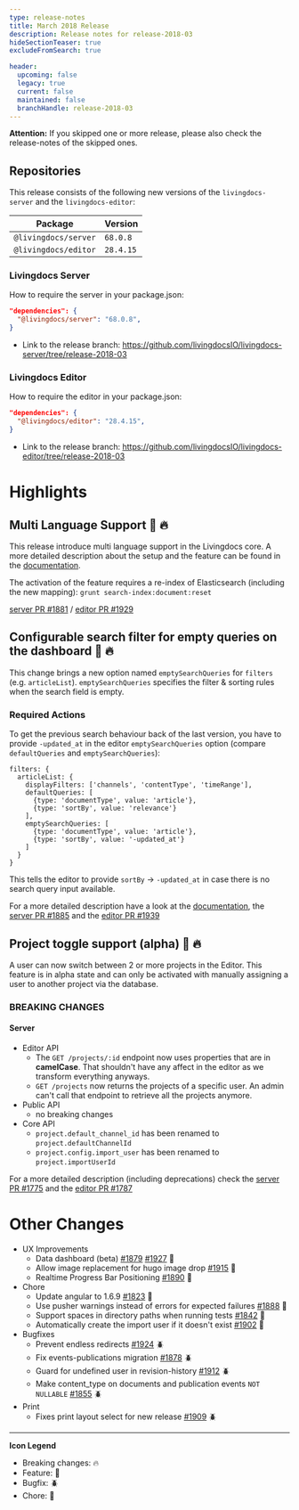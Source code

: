 ```yaml
---
type: release-notes
title: March 2018 Release
description: Release notes for release-2018-03
hideSectionTeaser: true
excludeFromSearch: true

header:
  upcoming: false
  legacy: true
  current: false
  maintained: false
  branchHandle: release-2018-03
---
```


**Attention:** If you skipped one or more release, please also check the release-notes of the skipped ones.

## Repositories

This release consists of the following new versions of the `livingdocs-server` and the `livingdocs-editor`:

Package | Version
--- | ---
`@livingdocs/server` | `68.0.8`
`@livingdocs/editor` | `28.4.15`

### Livingdocs Server

How to require the server in your package.json:

```json
"dependencies": {
  "@livingdocs/server": "68.0.8",
}
```

- Link to the release branch:
  https://github.com/livingdocsIO/livingdocs-server/tree/release-2018-03

### Livingdocs Editor

How to require the editor in your package.json:

```json
"dependencies": {
  "@livingdocs/editor": "28.4.15",
}
```

- Link to the release branch:
  https://github.com/livingdocsIO/livingdocs-editor/tree/release-2018-03

# Highlights

## Multi Language Support :gift: :fire:

This release introduce multi language support in the Livingdocs core. A more detailed description about the setup and the feature can be found in the [documentation](https://docs.livingdocs.io/walkthroughs/setup_multilanguage.html).

The activation of the feature requires a re-index of Elasticsearch (including the new mapping): `grunt search-index:document:reset`

[server PR #1881](https://github.com/livingdocsIO/livingdocs-server/pull/1881) / [editor PR #1929](https://github.com/livingdocsIO/livingdocs-editor/pull/1929)

## Configurable search filter for empty queries on the dashboard :gift: :fire:

This change brings a new option named `emptySearchQueries` for `filters` (e.g. `articleList`). `emptySearchQueries` specifies the filter & sorting rules when the search field is empty.


### Required Actions

To get the previous search behaviour back of the last version, you have to provide `-updated_at` in the editor `emptySearchQueries` option (compare `defaultQueries` and `emptySearchQueries`):
```
filters: {
  articleList: {
    displayFilters: ['channels', 'contentType', 'timeRange'],
    defaultQueries: [
      {type: 'documentType', value: 'article'},
      {type: 'sortBy', value: 'relevance'}
    ],
    emptySearchQueries: [
      {type: 'documentType', value: 'article'},
      {type: 'sortBy', value: '-updated_at'}
    ]
  }
}
```

This tells the editor to provide `sortBy` -> `-updated_at` in case there is no search query input available.


For a more detailed description have a look at the [documentation](https://docs.livingdocs.io/reference/editor-configuration/search-filters.html), the [server PR #1885](https://github.com/livingdocsIO/livingdocs-server/pull/1885) and the [editor PR #1939](https://github.com/livingdocsIO/livingdocs-editor/pull/1939)


## Project toggle support (alpha) :gift: :fire:

A user can now switch between 2 or more projects in the Editor. This feature is in alpha state and can only be activated with manually assigning a user to another project via the database.

### BREAKING CHANGES

#### Server
* Editor API
  * The `GET /projects/:id` endpoint now uses properties that are in **camelCase**.
   That shouldn't have any affect in the editor as we transform everything anyways.
  * `GET /projects` now returns the projects of a specific user.
    An admin can't call that endpoint to retrieve all the projects anymore.
* Public API
  * no breaking changes
* Core API
  * `project.default_channel_id` has been renamed to `project.defaultChannelId`
  * `project.config.import_user` has been renamed to `project.importUserId`

For a more detailed description (including deprecations) check the [server PR #1775](https://github.com/livingdocsIO/livingdocs-server/pull/1775) and the [editor PR #1787](https://github.com/livingdocsIO/livingdocs-editor/pull/1787)


# Other Changes

* UX Improvements
  * Data dashboard (beta) [#1879](https://github.com/livingdocsIO/livingdocs-server/pull/1879) [#1927](https://github.com/livingdocsIO/livingdocs-editor/pull/1927) :gift:
  * Allow image replacement for hugo image drop [#1915](https://github.com/livingdocsIO/livingdocs-editor/pull/1915) :gift:
  * Realtime Progress Bar Positioning [#1890](https://github.com/livingdocsIO/livingdocs-editor/pull/1890) :wrench:
* Chore
  * Update angular to 1.6.9 [#1823](https://github.com/livingdocsIO/livingdocs-editor/pull/1823) :wrench:
  * Use pusher warnings instead of errors for expected failures [#1888](https://github.com/livingdocsIO/livingdocs-editor/pull/1888) :wrench:
  * Support spaces in directory paths when running tests [#1842](https://github.com/livingdocsIO/livingdocs-server/pull/1842) :wrench:
  * Automatically create the import user if it doesn't exist [#1902](https://github.com/livingdocsIO/livingdocs-server/pull/1902) :wrench:
* Bugfixes
  * Prevent endless redirects  [#1924](https://github.com/livingdocsIO/livingdocs-editor/pull/1924) :beetle:
  * Fix events-publications migration [#1878](https://github.com/livingdocsIO/livingdocs-server/pull/1878) :beetle:
  * Guard for undefined user in revision-history [#1912](https://github.com/livingdocsIO/livingdocs-editor/pull/1912) :beetle:
  * Make content_type on documents and publication events `NOT NULLABLE` [#1855](https://github.com/livingdocsIO/livingdocs-server/pull/1855) :beetle:
* Print
  * Fixes print layout select for new release [#1909](https://github.com/livingdocsIO/livingdocs-editor/pull/1909) :beetle:
---

  **Icon Legend**

  * Breaking changes: :fire:
  * Feature: :gift:
  * Bugfix: :beetle:
  * Chore: :wrench:
